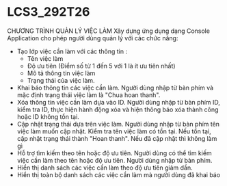 # LCS3_292T26
CHƯƠNG TRÌNH QUẢN LÝ VIỆC LÀM
Xây dựng ứng dụng dạng Console Application cho phép người dùng quản lý với các chức năng:
 - Tạo lớp việc cần làm với các thông tin :
   + Tên việc làm
   + Độ ưu tiên (Điểm số từ 1 đến 5 với 1 là ít ưu tiên nhất)
   + Mô tả thông tin việc làm
   + Trạng thái của việc làm.
 - Khai báo thông tin các việc cần làm. Người dùng nhập từ bàn phím và mặc định trạng thái việc làm là "Chua hoan thanh".
 - Xóa thông tin việc cần làm dựa vào ID. Người dùng nhập từ bàn phím ID, kiểm tra ID, thực hiện hành động xóa và hiện thông
báo xóa thành công hoặc ID không tồn tại.
 - Cập nhật trạng thái dựa trên việc làm. Người dùng nhập từ bàn phím tên việc làm muốn cập nhật. Kiểm tra tên việc làm có
tồn tại. Nếu tồn tại, cập nhật trạng thái thành "Hoan thanh". Nếu đã cập nhật thì không làm gì
 - Hỗ trợ tìm kiếm theo tên hoặc độ ưu tiên. Người dùng có thể tìm kiếm việc cần làm theo tên hoặc độ ưu tiên. Người dùng nhập
từ bàn phím.
 - Hiển thị danh sách các việc cần làm theo độ ưu tiên giảm dần.
 - Hiển thị toàn bộ danh sách các việc cần làm mà người dùng đã khai báo  
